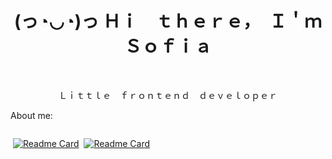 <h1 align="center"> (っ◔◡◔)っ Ｈｉ　ｔｈｅｒｅ，　Ｉ＇ｍ　Ｓｏｆｉａ　</h1>

﻿<p align="center"> Ｌｉｔｔｌｅ　ｆｒｏｎｔｅｎｄ　ｄｅｖｅｌｏｐｅｒ </p>

 About me: 
<div style="display: flex; flex-direction: row;">

﻿<span> [![Readme Card](https://github-readme-stats.vercel.app/api/pin/?username=sony-vedom&repo=watsapp-app)](https://github.com/sony-vedom/watsapp-app) </span>
﻿<span> [![Readme Card](https://github-readme-stats.vercel.app/api/pin/?username=sony-vedom&repo=Hotel_Check)](https://github.com/sony-vedom/Hotel_Check) </span>
</div>

<!--
**sony-vedom/sony-vedom** is a ✨ _special_ ✨ repository because its `README.md` (this file) appears on your GitHub profile.

Here are some ideas to get you started:

- 🔭 I’m currently working on ...
- 🌱 I’m currently learning ...
- 👯 I’m looking to collaborate on ...
- 🤔 I’m looking for help with ...
- 💬 Ask me about ...
- 📫 How to reach me: ...
- 😄 Pronouns: ...
- ⚡ Fun fact: ...
-->
